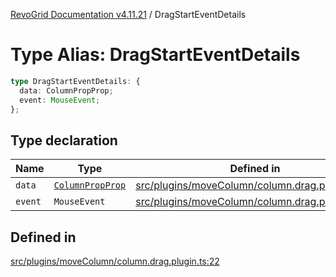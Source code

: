 [RevoGrid Documentation v4.11.21](README.md) / DragStartEventDetails

# Type Alias: DragStartEventDetails

```ts
type DragStartEventDetails: {
  data: ColumnPropProp;
  event: MouseEvent;
};
```

## Type declaration

| Name | Type | Defined in |
| ------ | ------ | ------ |
| `data` | [`ColumnPropProp`](TypeAlias.ColumnPropProp.md) | [src/plugins/moveColumn/column.drag.plugin.ts:24](https://github.com/revolist/revogrid/blob/a0e7ff1e32285a85a0644789b55a183ad196d0cf/src/plugins/moveColumn/column.drag.plugin.ts#L24) |
| `event` | `MouseEvent` | [src/plugins/moveColumn/column.drag.plugin.ts:23](https://github.com/revolist/revogrid/blob/a0e7ff1e32285a85a0644789b55a183ad196d0cf/src/plugins/moveColumn/column.drag.plugin.ts#L23) |

## Defined in

[src/plugins/moveColumn/column.drag.plugin.ts:22](https://github.com/revolist/revogrid/blob/a0e7ff1e32285a85a0644789b55a183ad196d0cf/src/plugins/moveColumn/column.drag.plugin.ts#L22)
